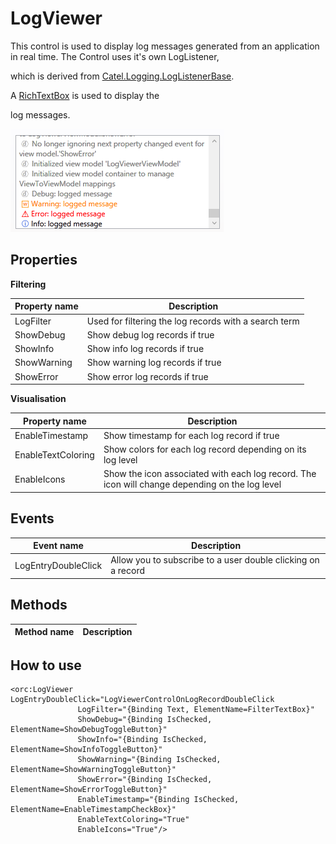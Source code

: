 LogViewer
=========

This control is used to display log messages generated from an application in real time. The  Control uses it's own LogListener, 

which is derived from [Catel.Logging.LogListenerBase](http://www.nudoq.org/#!/Packages/Catel.Core/Catel.Core/LogListenerBase). 

A [RichTextBox](https://msdn.microsoft.com/en-us/library/system.windows.controls.richtextbox(v=vs.110).aspx) is used to display the 

log messages.

![LogViewer 03](../images/orc.controls/logviewer/LogViewer_01.png)

## Properties

**Filtering**

Property name|Description
-|-
LogFilter|Used for filtering the log records with a search term
ShowDebug|Show debug log records if true
ShowInfo|Show info log records if true
ShowWarning|Show warning log records if true
ShowError|Show error log records if true

**Visualisation**

Property name|Description
-|-
EnableTimestamp|Show timestamp for each log record if true
EnableTextColoring|Show colors for each log record depending on its log level
EnableIcons|Show the icon associated with each log record. The icon will change depending on the log level

## Events

Event name|Description
-|-
LogEntryDoubleClick|Allow you to subscribe to a user double clicking on a record

## Methods

Method name|Description
-|-


## How to use

```
<orc:LogViewer LogEntryDoubleClick="LogViewerControlOnLogRecordDoubleClick
               LogFilter="{Binding Text, ElementName=FilterTextBox}"
               ShowDebug="{Binding IsChecked, ElementName=ShowDebugToggleButton}"
               ShowInfo="{Binding IsChecked, ElementName=ShowInfoToggleButton}"
               ShowWarning="{Binding IsChecked, ElementName=ShowWarningToggleButton}"
               ShowError="{Binding IsChecked, ElementName=ShowErrorToggleButton}"
               EnableTimestamp="{Binding IsChecked, ElementName=EnableTimestampCheckBox}"
               EnableTextColoring="True" 
               EnableIcons="True"/>
```
